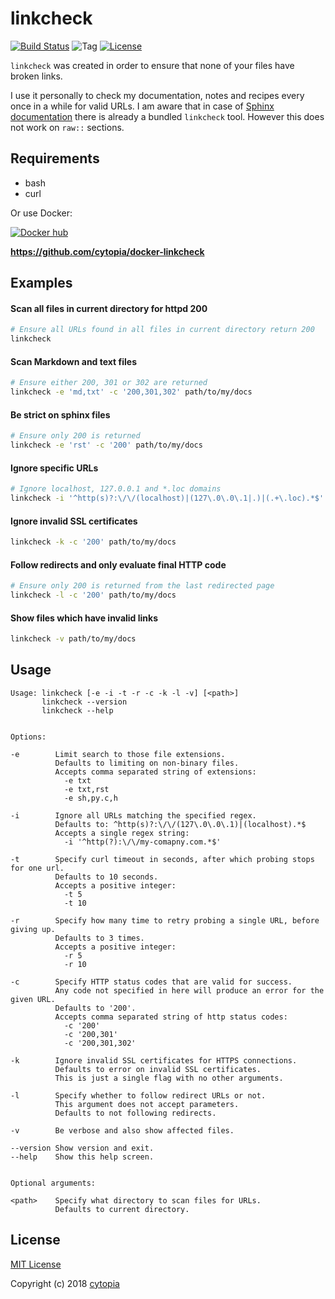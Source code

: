 # linkcheck

[![Build Status](https://travis-ci.org/cytopia/linkcheck.svg?branch=master)](https://travis-ci.org/cytopia/linkcheck)
![Tag](https://img.shields.io/github/tag/cytopia/linkcheck.svg)
[![License](https://img.shields.io/badge/license-MIT-blue.svg)](https://opensource.org/licenses/MIT)

`linkcheck` was created in order to ensure that none of your files have broken links.

I use it personally to check my documentation, notes and recipes every once in a while
for valid URLs. I am aware that in case of [Sphinx documentation](http://www.sphinx-doc.org/en/master/)
there is already a bundled `linkcheck` tool. However this does not work on `raw::` sections.


## Requirements

* bash
* curl

Or use Docker:

[![Docker hub](http://dockeri.co/image/cytopia/linkcheck?kill_cache=1)](https://hub.docker.com/r/cytopia/linkcheck)

**https://github.com/cytopia/docker-linkcheck**



## Examples

#### Scan all files in current directory for httpd 200
```bash
# Ensure all URLs found in all files in current directory return 200
linkcheck
```

#### Scan Markdown and text files
```bash
# Ensure either 200, 301 or 302 are returned
linkcheck -e 'md,txt' -c '200,301,302' path/to/my/docs
```

#### Be strict on sphinx files
```bash
# Ensure only 200 is returned
linkcheck -e 'rst' -c '200' path/to/my/docs
```

#### Ignore specific URLs
```bash
# Ignore localhost, 127.0.0.1 and *.loc domains
linkcheck -i '^http(s)?:\/\/(localhost)|(127\.0\.0\.1|.)|(.+\.loc).*$' path/to/my/docs
```

#### Ignore invalid SSL certificates
```bash
linkcheck -k -c '200' path/to/my/docs
```

#### Follow redirects and only evaluate final HTTP code
```bash
# Ensure only 200 is returned from the last redirected page
linkcheck -l -c '200' path/to/my/docs
```

#### Show files which have invalid links
```bash
linkcheck -v path/to/my/docs
```


## Usage

```
Usage: linkcheck [-e -i -t -r -c -k -l -v] [<path>]
       linkcheck --version
       linkcheck --help


Options:

-e        Limit search to those file extensions.
          Defaults to limiting on non-binary files.
          Accepts comma separated string of extensions:
            -e txt
            -e txt,rst
            -e sh,py.c,h

-i        Ignore all URLs matching the specified regex.
          Defaults to: ^http(s)?:\/\/(127\.0\.0\.1)|(localhost).*$
          Accepts a single regex string:
            -i '^http(?):\/\/my-comapny.com.*$'

-t        Specify curl timeout in seconds, after which probing stops for one url.
          Defaults to 10 seconds.
          Accepts a positive integer:
            -t 5
            -t 10

-r        Specify how many time to retry probing a single URL, before giving up.
          Defaults to 3 times.
          Accepts a positive integer:
            -r 5
            -r 10

-c        Specify HTTP status codes that are valid for success.
          Any code not specified in here will produce an error for the given URL.
          Defaults to '200'.
          Accepts comma separated string of http status codes:
            -c '200'
            -c '200,301'
            -c '200,301,302'

-k        Ignore invalid SSL certificates for HTTPS connections.
          Defaults to error on invalid SSL certificates.
          This is just a single flag with no other arguments.

-l        Specify whether to follow redirect URLs or not.
          This argument does not accept parameters.
          Defaults to not following redirects.

-v        Be verbose and also show affected files.

--version Show version and exit.
--help    Show this help screen.


Optional arguments:

<path>    Specify what directory to scan files for URLs.
          Defaults to current directory.
```


## License

[MIT License](LICENSE.md)

Copyright (c) 2018 [cytopia](https://github.com/cytopia)
